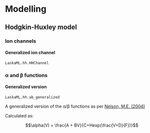 # Modelling

## Hodgkin-Huxley model

### Ion channels

#### Generalized ion channel

```@docs
LaskaML.hh.HHChannel
```

### α and β functions

#### Generalized version

```@docs
LaskaML.hh.ab_generalized
```

A generalized version of the α/β functions as per [Nelson, M.E. (2004)](http://nelson.beckman.illinois.edu/courses/physl317/part1/Lec3_HHsection.pdf)

Calculated as:

```math
\alpha(V) = \frac{A + BV}{C+Hexp(\frac{V+D}{F})}
```
